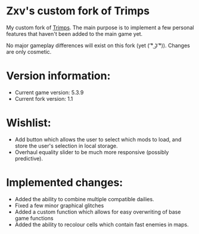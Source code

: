 Zxv's custom fork of Trimps
===

My custom fork of [Trimps](https://github.com/Trimps/Trimps.github.io). The main purpose is to implement a few personal features that haven't been added to the main game yet.

No major gameplay differences will exist on this fork (yet ( ͡° ͜ʖ ͡°)). Changes are only cosmetic.

# Version information: 
* Current game version: 5.3.9
* Current fork version: 1.1

# Wishlist:
* Add button which allows the user to select which mods to load, and store the user's selection in local storage.
* Overhaul equality slider to be much more responsive (possibly predictive).

# Implemented changes:
* Added the ability to combine multiple compatible dailies.
* Fixed a few minor graphical glitches
* Added a custom function which allows for easy overwriting of base game functions
* Added the ability to recolour cells which contain fast enemies in maps.
